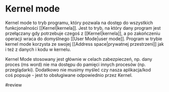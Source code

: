 # Kernel mode
Kernel mode to tryb programu, który pozwala na dostęp do wszystkich funkcjonalności [[Kernel|kernela]]. Jest to tryb, na który dany program jest przełączany gdy potrzebuje czegoś z [[Kernel|kernela]], a po zakończeniu operacji wraca do domyślnego [[User Mode|user mode]]. Program w trybie kernel mode korzysta ze swojej [[Address space|prywatnej przestrzeni]] jak i też z danych i kodu w kernelu.

Kernel Mode stosowany jest głównie w celach zabezpieczeń, np. dany proces (ms word) nie ma dostępu do pamięci innych procesów (np. przeglądarki). Dodatkowo nie musimy myśleć czy nasza aplikacja/kod coś popsuje - jest to obsługiwane odpowiednio przez Kernel.

#review